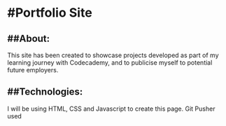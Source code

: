 # #Portfolio Site

## ##About:

This site has been created to showcase projects developed as part of my learning journey with Codecademy, and to publicise myself to potential future employers.

## ##Technologies:

I will be using HTML, CSS and Javascript to create this page.
Git Pusher used
